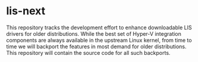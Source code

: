 lis-next
========
This repository tracks the development effort to enhance downloadable LIS drivers for older distributions. While the best set of Hyper-V integration components are always available in the upstream Linux kernel, from time to time we will backport the features in most demand for older distributions. This repository will contain the source code for all such backports. 

